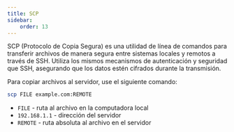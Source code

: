 ```yaml
---
title: SCP
sidebar:
    order: 13
---
```


SCP (Protocolo de Copia Segura) es una utilidad de línea de comandos para transferir archivos de manera segura entre sistemas locales y remotos a través de SSH. Utiliza los mismos mecanismos de autenticación y seguridad que SSH, asegurando que los datos estén cifrados durante la transmisión.

Para copiar archivos al servidor, use el siguiente comando:

```bash
scp FILE example.com:REMOTE
```

- `FILE` - ruta al archivo en la computadora local
- `192.168.1.1` - dirección del servidor
- `REMOTE` - ruta absoluta al archivo en el servidor